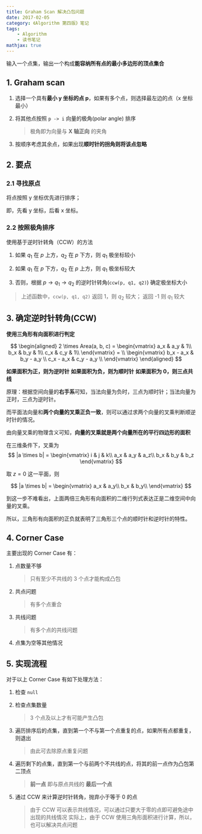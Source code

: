 ```yaml
---
title: Graham Scan 解决凸包问题
date: 2017-02-05
category: 《Algorithm 第四版》笔记
tags:
    - Algorithm
    - 读书笔记
mathjax: true
---
```


输入一个点集，输出一个构成**能容纳所有点的最小多边形的顶点集合**

## 1. Graham scan

1. 选择一个具有**最小 y 坐标的点 p**，如果有多个点，则选择最左边的点（x 坐标最小）


2. 将其他点按照 `p -> i` 向量的极角(polar angle) 排序

    > 极角即为向量与 **X 轴正向** 的夹角

3. 按顺序考虑其余点，如果出现**顺时针的拐角则将该点忽略**


<!-- more -->

## 2. 要点

### 2.1 寻找原点

将点按照 y 坐标优先进行排序；

即，先看 y 坐标，后看 x 坐标。


### 2.2 按照极角排序

使用基于逆时针转角（CCW）的方法

1. 如果 $q_1$ 在 $p$ 上方，$q_2$ 在 $p$ 下方，则 $q_1$ 极坐标较小

2. 如果 $q_1$ 在 $p$ 下方，$q_2$ 在 $p$ 上方，则 $q_1$ 极坐标较大

3. 否则，根据 $p \to q_1 \to q_2$ 的逆时针转角(`ccw(p, q1, q2)`) 确定极坐标大小

> 上述函数中，`ccw(p, q1, q2)` 返回 1，则 $q_2$ 较大；
返回 -1 则 $q_1$ 较大

## 3. 确定逆时针转角(CCW)

**使用三角形有向面积进行判定**

$$
\begin{aligned}
2 \times Area(a, b, c) =
\begin{vmatrix}
a_x & a_y & 1\\
b_x & b_y & 1\\
c_x & c_y & 1\\
\end{vmatrix}
= \\
\begin{vmatrix}
b_x - a_x & b_y - a_y \\
c_x - a_x & c_y - a_y \\
\end{vmatrix}
\end{aligned}
$$

**如果面积为正，则为逆时针**
**如果面积为负，则为顺时针**
**如果面积为 0，则三点共线**

原理：根据空间向量的**右手系**可知，当法向量为负时，三点为顺时针；当法向量为正时，三点为逆时针。

而平面法向量和**两个向量的叉乘正负一致**，则可以通过求两个向量的叉乘判断顺逆时针的情况。

由向量叉乘的物理含义可知，**向量的叉乘就是两个向量所在的平行四边形的面积**

在三维条件下，叉乘为
$$
|a \times b| =
\begin{vmatrix}
i & j & k\\
a_x & a_y & a_z\\
b_x & b_y & b_z
\end{vmatrix}
$$

取 $z = 0$ 这一平面，则

$$
|a \times b| =
\begin{vmatrix}
a_x & a_y\\
b_x & b_y\\
\end{vmatrix}
$$

到这一步不难看出，上面两倍三角形有向面积的二维行列式表达正是二维空间中向量的叉乘。

所以，三角形有向面积的正负就表明了三角形三个点的顺时针和逆时针的特性。




## 4. Corner Case

主要出现的 Corner Case 有：

1. 点数量不够

    > 只有至少不共线的 3 个点才能构成凸包

1. 共点问题

    > 有多个点重合

2. 共线问题

    > 有多个点的共线问题

4. 点集为空等其他情况

## 5. 实现流程

对于以上 Corner Case 有如下处理方法：

1. 检查 `null`



2. 检查点集数量

    > 3 个点及以上才有可能产生凸包


3. 遍历排序后的点集，直到第一个不与第一个点重复的点，如果所有点都重复，则退出

    > 由此可去除原点重复问题


4. 遍历剩下的点集，直到第一个与前两个不共线的点，将其的前一点作为凸包第二顶点

    > **前一点** 即与原点共线的 **最后一个点**


5. 通过 CCW 来计算逆时针转角，抛弃小于等于 0 的点

    > 由于 CCW 可以表示共线情况，可以通过只要大于零的点即可避免途中出现的共线情况
    > 实际上，由于 CCW 使用三角形面积进行计算，所以，也可以解决共点问题
